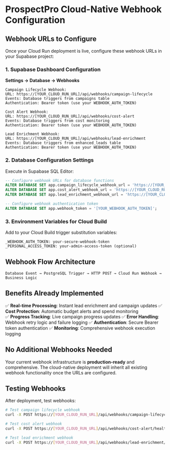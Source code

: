 # ProspectPro Cloud-Native Webhook Configuration

## Webhook URLs to Configure

Once your Cloud Run deployment is live, configure these webhook URLs in your Supabase project:

### 1. Supabase Dashboard Configuration

**Settings → Database → Webhooks**

```
Campaign Lifecycle Webhook:
URL: https://[YOUR_CLOUD_RUN_URL]/api/webhooks/campaign-lifecycle
Events: Database triggers from campaigns table
Authentication: Bearer token (use your WEBHOOK_AUTH_TOKEN)

Cost Alert Webhook:
URL: https://[YOUR_CLOUD_RUN_URL]/api/webhooks/cost-alert
Events: Database triggers from cost monitoring
Authentication: Bearer token (use your WEBHOOK_AUTH_TOKEN)

Lead Enrichment Webhook:
URL: https://[YOUR_CLOUD_RUN_URL]/api/webhooks/lead-enrichment
Events: Database triggers from enhanced_leads table
Authentication: Bearer token (use your WEBHOOK_AUTH_TOKEN)
```

### 2. Database Configuration Settings

Execute in Supabase SQL Editor:

```sql
-- Configure webhook URLs for database functions
ALTER DATABASE SET app.campaign_lifecycle_webhook_url = 'https://[YOUR_CLOUD_RUN_URL]/api/webhooks/campaign-lifecycle';
ALTER DATABASE SET app.cost_alert_webhook_url = 'https://[YOUR_CLOUD_RUN_URL]/api/webhooks/cost-alert';
ALTER DATABASE SET app.lead_enrichment_webhook_url = 'https://[YOUR_CLOUD_RUN_URL]/api/webhooks/lead-enrichment';

-- Configure webhook authentication token
ALTER DATABASE SET app.webhook_token = '[YOUR_WEBHOOK_AUTH_TOKEN]';
```

### 3. Environment Variables for Cloud Build

Add to your Cloud Build trigger substitution variables:

```
_WEBHOOK_AUTH_TOKEN: your-secure-webhook-token
_PERSONAL_ACCESS_TOKEN: your-admin-access-token (optional)
```

## Webhook Flow Architecture

```
Database Event → PostgreSQL Trigger → HTTP POST → Cloud Run Webhook → Business Logic
```

## Benefits Already Implemented

✅ **Real-time Processing**: Instant lead enrichment and campaign updates
✅ **Cost Protection**: Automatic budget alerts and spend monitoring  
✅ **Progress Tracking**: Live campaign progress updates
✅ **Error Handling**: Webhook retry logic and failure logging
✅ **Authentication**: Secure Bearer token authentication
✅ **Monitoring**: Comprehensive webhook execution logging

## No Additional Webhooks Needed

Your current webhook infrastructure is **production-ready** and comprehensive. The cloud-native deployment will inherit all existing webhook functionality once the URLs are configured.

## Testing Webhooks

After deployment, test webhooks:

```bash
# Test campaign lifecycle webhook
curl -X POST https://[YOUR_CLOUD_RUN_URL]/api/webhooks/campaign-lifecycle/health

# Test cost alert webhook
curl -X POST https://[YOUR_CLOUD_RUN_URL]/api/webhooks/cost-alert/health

# Test lead enrichment webhook
curl -X POST https://[YOUR_CLOUD_RUN_URL]/api/webhooks/lead-enrichment/health
```
